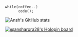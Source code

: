     while(coffee--)
          code();


![Ansh's GitHub stats](https://github-readme-stats.vercel.app/api?username=ansharora28&theme=radical&count_private=true)


[![@ansharora28's Holopin board](https://holopin.me/ansharora28)](https://holopin.io/@ansharora28)



